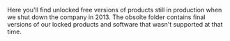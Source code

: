 Here you'll find unlocked free versions of products still in production when we shut down the company in 2013. The obsolte folder contains final versions of our locked products and software that wasn't supported at that time.
